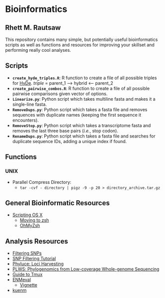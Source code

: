 # Bioinformatics
## Rhett M. Rautsaw
This repository contains many simple, but potentially useful bioinformatics scripts as well as functions and resources for improving your skillset and performing really cool analyses.

## Scripts

- **`create_hyde_triples.R`**: R function to create a file of all possible triples for [HyDe](https://github.com/pblischak/HyDe). *triple* = parent_1 --> hybrid <-- parent_2
- **`create_pairwise_combos.R`**: R function to create a file of all possible pairwise comparisons given vector of options.
- **`Linearize.py`**: Python script which takes multiline fasta and makes it a single-line fasta.
- **`RemoveDups.py`**: Python script which takes a fasta file and removes sequences with duplicate names (keeping the first sequence it encounters).
- **`RemoveStop.py`**: Python script which takes a transcriptome fasta and removes the last three base pairs (*i.e.*, stop codon).
- **`RenameDups.py`**: Python script which takes a fasta file and searches for duplicate sequence IDs, adding a unique index if found.

## Functions

### UNIX
- Parallel Compress Directory:
	- `tar -cvf - directory | pigz -9 -p 20 > directory_archive.tar.gz`

## General Bioinformatic Resources

- [Scripting OS X](https://scriptingosx.com/witchcraft/)
	- [Moving to zsh](https://scriptingosx.com/2019/06/moving-to-zsh/)
	- [OhMyZsh](https://ohmyz.sh/)

## Analysis Resources

- [Filtering SNPs](https://otagomohio.github.io/2019-06-11_GBS_EE/sessions/filteringSNPs.html)
- [SNP Filtering Tutorial](http://www.ddocent.com/filtering/)
- [Phyluce: Loci Harvesting](https://phyluce.readthedocs.io/en/latest/tutorial-four.html)
- [PLWS: Phylogenomics from Low-coverage Whole-genome Sequencing](https://github.com/xtmtd/PLWS)
- [Guide to Tmux](https://www.hamvocke.com/blog/a-quick-and-easy-guide-to-tmux/)
- [ENMeval](https://besjournals.onlinelibrary.wiley.com/doi/10.1111/2041-210X.12261)
	- [Vignette](https://cran.r-project.org/web/packages/ENMeval/vignettes/ENMeval-vignette.html)
- [kuenm](https://peerj.com/articles/6281/)
